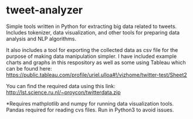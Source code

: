 # tweet-analyzer
Simple tools written in Python for extracting big data related to tweets. Includes tokenizer, data visualization, and other tools for preparing data analysis and NLP algorithms. 

It also includes a tool for exporting the collected data as csv file for the purpose of making data manipulation simpler. I have included example charts and graphs in this respository as well as some using Tableau which can be found here: https://public.tableau.com/profile/uriel.ulloa#!/vizhome/twitter-test/Sheet2

You can find the required data using this link: http://lst.science.ru.nl/~proycon/twitterdata.zip

*Requires mathplotlib and numpy for running data visualization tools. Pandas required for reading cvs files. Run in Python3 to avoid issues.
